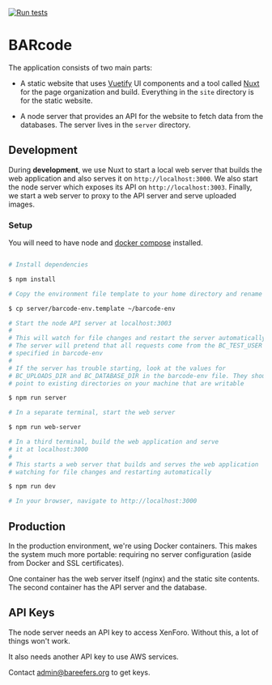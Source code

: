[![Run tests](https://github.com/ppissanetzky/barcode/actions/workflows/test.yml/badge.svg)](https://github.com/ppissanetzky/barcode/actions/workflows/test.yml)

# BARcode

The application consists of two main parts:

 * A static website that uses [Vuetify](https://vuetifyjs.com/en/) UI components and a tool called [Nuxt](https://nuxtjs.org) for the page organization and build. Everything in the `site` directory is for the static website.

* A node server that provides an API for the website to fetch data from the databases. The server lives in the `server` directory.

## Development

During **development**, we use Nuxt to start a local web server that builds the web application and also serves it on `http://localhost:3000`. We also start the node server which exposes its API on `http://localhost:3003`. Finally, we start a web server to proxy to the API server and serve uploaded images.

### Setup

You will need to have node and [docker compose](https://docs.docker.com/compose/install/) installed.

```bash

# Install dependencies

$ npm install

# Copy the environment file template to your home directory and rename it

$ cp server/barcode-env.template ~/barcode-env

# Start the node API server at localhost:3003
#
# This will watch for file changes and restart the server automatically
# The server will pretend that all requests come from the BC_TEST_USER
# specified in barcode-env
#
# If the server has trouble starting, look at the values for
# BC_UPLOADS_DIR and BC_DATABASE_DIR in the barcode-env file. They should
# point to existing directories on your machine that are writable

$ npm run server

# In a separate terminal, start the web server

$ npm run web-server

# In a third terminal, build the web application and serve
# it at localhost:3000
#
# This starts a web server that builds and serves the web application
# watching for file changes and restarting automatically

$ npm run dev

# In your browser, navigate to http://localhost:3000
```

## Production

In the production environment, we're using Docker containers. This makes the system much more portable: requiring no server configuration (aside from Docker and SSL certificates).

One container has the web server itself (nginx) and the static site contents. The second container has the API server and the database.

## API Keys

The node server needs an API key to access XenForo. Without this, a lot of things won't work.

It also needs another API key to use AWS services.

Contact admin@bareefers.org to get keys.
